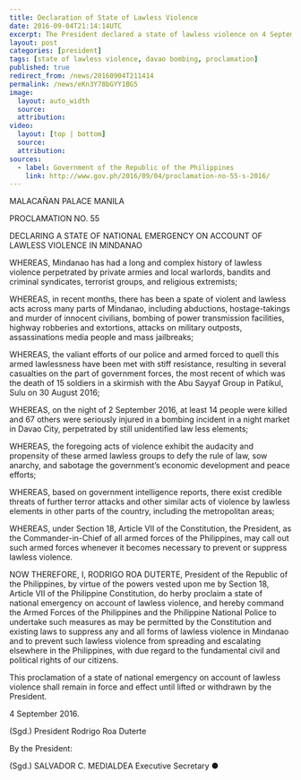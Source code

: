 ```yaml
---
title: Declaration of State of Lawless Violence
date: 2016-09-04T21:14:14UTC
excerpt: The President declared a state of lawless violence on 4 September after the Davao City bombing on the night of 2 September 2016 which killed 14 and injured 71 others.
layout: post
categories: [president]
tags: [state of lawless violence, davao bombing, proclamation]
published: true
redirect_from: /news/20160904T211414
permalink: /news/eKn3Y78bGYY1BG5
image:
  layout: auto_width
  source: 
  attribution: 
video:
  layout: [top | bottom]
  source: 
  attribution: 
sources:
  - label: Government of the Republic of the Philippines
    link: http://www.gov.ph/2016/09/04/proclamation-no-55-s-2016/
---
```


MALACAÑAN PALACE 
MANILA

PROCLAMATION NO. 55

 

DECLARING A STATE OF NATIONAL EMERGENCY 
ON ACCOUNT OF LAWLESS VIOLENCE IN MINDANAO

 

WHEREAS, Mindanao has had a long and complex history of lawless violence perpetrated by private armies and local warlords, bandits and criminal syndicates, terrorist groups, and religious extremists;

WHEREAS, in recent months, there has been a spate of violent and lawless acts across many parts of Mindanao, including abductions, hostage-takings and murder of innocent civilians, bombing of power transmission facilities, highway robberies and extortions, attacks on military outposts, assassinations media people and mass jailbreaks;

WHEREAS, the valiant efforts of our police and armed forced to quell this armed lawlessness have been met with stiff resistance, resulting in several casualties on the part of government forces, the most recent of which was the death of 15 soldiers in a skirmish with the Abu Sayyaf Group in Patikul, Sulu on 30 August 2016;

WHEREAS, on the night of 2 September 2016, at least 14 people were killed and 67 others were seriously injured in a bombing incident in a night market in Davao City, perpetrated by still unidentified law less elements;

WHEREAS, the foregoing acts of violence exhibit the audacity and propensity of these armed lawless groups to defy the rule of law, sow anarchy, and sabotage the government’s economic development and peace efforts;

WHEREAS, based on government intelligence reports, there exist credible threats of further terror attacks and other similar acts of violence by lawless elements in other parts of the country, including the metropolitan areas;

WHEREAS, under Section 18, Article VII of the Constitution, the President, as the Commander-in-Chief of all armed forces of the Philippines, may call out such armed forces whenever it becomes necessary to prevent or suppress lawless violence.

NOW THEREFORE, I, RODRIGO ROA DUTERTE, President of the Republic of the Philippines, by virtue of the powers vested upon me by Section 18, Article VII of the Philippine Constitution, do herby proclaim a state of national emergency on account of lawless violence, and hereby command the Armed Forces of the Philippines and the Philippine National Police to undertake such measures as may be permitted by the Constitution and existing laws to suppress any and all forms of lawless violence in Mindanao and to prevent such lawless violence from spreading and escalating elsewhere in the Philippines, with due regard to the fundamental civil and political rights of our citizens.

This proclamation of a state of national emergency on account of lawless violence shall remain in force and effect until lifted or withdrawn by the President.

4 September 2016.

 

(Sgd.) President Rodrigo Roa Duterte

 

By the President:

(Sgd.) SALVADOR C. MEDIALDEA 
Executive Secretary
&#x25cf;


